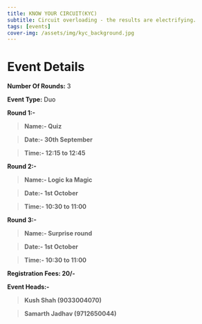 ```yaml
---
title: KNOW YOUR CIRCUIT(KYC)
subtitle: Circuit overloading - the results are electrifying.
tags: [events]
cover-img: /assets/img/kyc_background.jpg
---
```



# Event Details

**Number Of Rounds:** 3

**Event Type:** Duo

**Round 1:-**

   > **Name:- Quiz**
  
   > **Date:- 30th September**
  
   > **Time:- 12:15 to 12:45**

**Round 2:-**
  
   > **Name:- Logic ka Magic**
  
   > **Date:- 1st October**
  
   > **Time:- 10:30 to 11:00**
 
**Round 3:-**
  
   > **Name:- Surprise round**
  
   > **Date:- 1st October**
  
   > **Time:- 10:30 to 11:00**

**Registration Fees: 20/-**

**Event Heads:-**

   > **Kush Shah (9033004070)**
   
   > **Samarth Jadhav (9712650044)**
